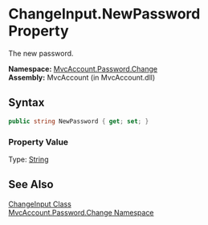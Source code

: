 ChangeInput.NewPassword Property
================================
The new password.

**Namespace:** [MvcAccount.Password.Change][1]  
**Assembly:** MvcAccount (in MvcAccount.dll)

Syntax
------

```csharp
public string NewPassword { get; set; }
```

### Property Value
Type: [String][2]

See Also
--------
[ChangeInput Class][3]  
[MvcAccount.Password.Change Namespace][1]  

[1]: ../README.md
[2]: http://msdn.microsoft.com/en-us/library/s1wwdcbf
[3]: README.md